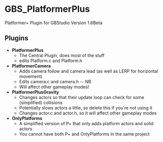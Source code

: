 # GBS_PlatformerPlus
Platformer+ Plugin for GBStudio
Version 1.6Beta

## Plugins
- **PlatformerPlus**
  - The Central Plugin, does most of the stuff 
  - edits Platform.c and Platform.h
- **PlatformerCamera**        
  - Adds camera follow and camera lead (as well as LERP for horizontal movement)
  - Edits camera.c and camera.h -- NB 
  - Will affect other gameplay modes!
- **PlatformerPlusGravity**   
  - Changes actors so that their update loop can check for some (simplified) collisions 
  - Potentially slows actors a little, so delete this if you're not using it
  - Changes actor.c and actor.h, so it will affect other gameplay modes
- **OnlyPlatforms**           
  - A simplified version of P+ that only adds platform actors and solid actors
  - You cannot have both P+ and OnlyPlatforms in the same project
